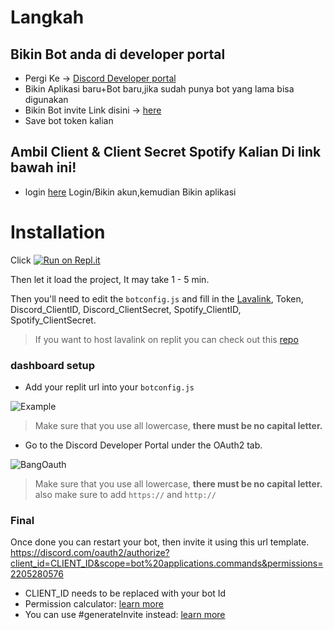 # Langkah
## Bikin Bot anda di developer portal
- Pergi Ke -> [Discord Developer portal](https://discord.com/developers/applications)
- Bikin Aplikasi baru+Bot baru,jika sudah punya bot yang lama bisa digunakan
- Bikin Bot invite Link disini -> [here](https://discordapi.com/permissions.html)
- Save bot token kalian
## Ambil Client & Client Secret Spotify Kalian Di link bawah ini!
- login [here](https://developer.spotify.com/dashboard/) Login/Bikin akun,kemudian Bikin aplikasi

# Installation

Click [![Run on Repl.it](https://repl.it/badge/github/SudhanPlayz/Discord-MusicBot)](https://repl.it/github/SudhanPlayz/Discord-MusicBot)

Then let it load the project, It may take 1 - 5 min.

Then you'll need to edit the `botconfig.js` and fill in the [Lavalink](https://github.com/freyacodes/Lavalink), Token, Discord_ClientID, Discord_ClientSecret, Spotify_ClientID, Spotify_ClientSecret.

> If you want to host lavalink on replit you can check out this [repo](https://github.com/DarrenOfficial/lavalink-replit)

### dashboard setup
* Add your replit url into your `botconfig.js`

![Example](https://i.imgur.com/JBuNrSe.png)
> Make sure that you use all lowercase, **there must be no capital letter.**

* Go to the Discord Developer Portal under the OAuth2 tab.

![BangOauth](https://i.imgur.com/miExkYt.png)
> Make sure that you use all lowercase, **there must be no capital letter.** also make sure to add `https://` and `http://`

### Final

Once done you can restart your bot, then invite it using this url template. https://discord.com/oauth2/authorize?client_id=CLIENT_ID&scope=bot%20applications.commands&permissions=2205280576

* CLIENT_ID needs to be replaced with your bot Id
* Permission calculator: [learn more](https://finitereality.github.io/permissions-calculator)
* You can use #generateInvite instead: [learn more](https://discord.js.org/#/docs/main/main/class/Client?scrollTo=generateInvite)
